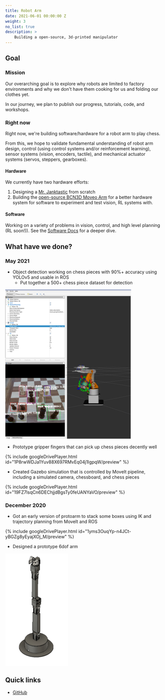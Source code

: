 ```yaml
---
title: Robot Arm
date: 2021-06-01 00:00:00 Z
weight: 3
no_list: true
description: >
    Building a open-source, 3d-printed manipulator
---
```


## Goal

### Mission

Our overarching goal is to explore why robots are limited to factory environments and why we don't have them cooking for us  and folding our clothes yet.

In our journey, we plan to publish our progress, tutorials, code, and workshops. 

### Right now 

Right now, we're building software/hardware for a robot arm to play chess. 

From this, we hope to validate fundamental understanding of robot arm design, control (using control systems and/or reinforcement learning), sensor systems (vision, encoders, tactile), and mechanical actuator systems (servos, steppers, gearboxes). 

#### Hardware
We currently have two hardware efforts:
1. Designing a [Mr. Janktastic](https://wiki.purduearc.com/wiki/robot-arm/hardware#mr-janktastic) from scratch
2. Building the [open-source BCN3D Moveo Arm](https://wiki.purduearc.com/wiki/robot-arm/hardware#bcn3d-moveo-arm) for a better hardware system for software to experiment and test vision, RL systems with.

#### Software 
Working on a variety of problems in vision, control, and high level planning (RL soon!)). See the [Software Docs](https://wiki.purduearc.com/wiki/robot-arm/software) for a deeper dive.

## What have we done?

### May 2021

- Object detection working on chess pieces with 90%+ accuracy using YOLOv5 and usable in ROS
  - Put together a 500+ chess piece dataset for detection

<img src="images/obj_det_may_21.png" alt="Object detection demo" width="400"/>

- Prototype gripper fingers that can pick up chess pieces decently well

{% include googleDrivePlayer.html id="1P8rwWDJa1Yuv88X697RMvEq04j1IgpqW/preview" %}

- Created Gazebo simulation that is controlled by MoveIt pipeline, including a simulated camera, chessboard, and chess pieces

{% include googleDrivePlayer.html id="19FZ7lsqCn6DEChjjdBgsTy0feUANYaVO/preview" %}

### December 2020
- Got an early version of protoarm to stack some boxes using IK and trajectory planning from MoveIt and ROS

{% include googleDrivePlayer.html id="1yms3OuqYp-n4JCt-yBGZg8yEyajXOj_M/preview" %}

- Designed a prototype 6dof arm

<img src="images/6dof_dec_20.png" alt="6DOF arm CAD" width="200"/>

## Quick links 

- [GitHub](https://github.com/purdue-arc/arc_robot_arm)